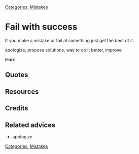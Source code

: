 [Categories:](../Categories/index.md) [Mistakes](../Categories/Mistakes.md)
# Fail with success

If you make a mistake or fail at something just get the best of it. 

apologize, propose solutions, way to do it better, improve

learn

## Quotes

## Resources

## Credits

## Related advices

- apologize

[Categories:](../Categories/index.md) [Mistakes](../Categories/Mistakes.md)
